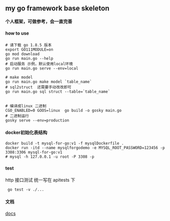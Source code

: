 ##   my  go framework  base skeleton

**个人框架，可做参考，会一直完善**

####  how to use 
```shell
# 请下载 go 1.8.5 版本
export GO111MODULE=on
go mod download
go run main.go --help 
# 启动服务 示例，默认使用local环境
go run main.go serve --env=local 

# make model  
go run main.go make model `table_name`
# sql2struct  还需要手动改改即可
go run main.go sql struct --table=`table_name`


# 编译成linux 二进制
CGO_ENABLED=0 GOOS=linux  go build -o gosky main.go
# 二进制运行 
gosky serve --env=production 
```


####  docker初始化表结构
```shell 
docker build -t mysql-for-go:v1 -f mysqlDockerfile .
docker run -itd --name mysqlforgodemo -e MYSQL_ROOT_PASSWORD=123456 -p 3308:3306 mysql-for-go:v1
# mysql -h 127.0.0.1 -u root -P 3308 -p 
```


#### test 
http 接口测试 统一写在 apitests 下 
```shell 
 go test -v ./...
```


#### 文档

[docs](docs/index.md)